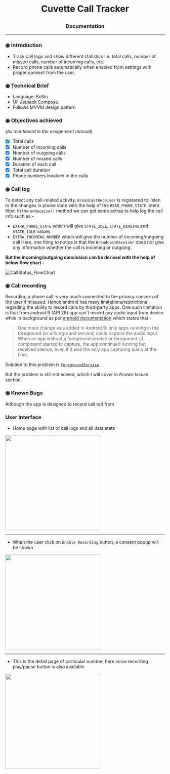 # <p align="center">Cuvette Call Tracker</p>
### <p align="center">Documentation</p>
---
### ◉ Introduction
- Track call logs and show different statistics i.e. total calls, number of missed calls, number of incoming calls, etc.
- Record phone calls automatically when enabled from settings with proper consent from the user.

### ◉ Technical Brief
- Language: Kotlin
- UI: Jetpack Compose.
- Follows MVVM design pattern

### ◉ Objectives achieved 
(_As mentioned in the assignment manual_)

- [x] Total calls
- [x] Number of incoming calls
- [x] Number of outgoing calls
- [x] Number of missed calls
- [x] Duration of each call
- [x] Total call duration
- [x] Phone numbers involved in the calls

### ◉ Call log
To detect any call-related activity, `BroadcastReceiver` is registered to listen to the changes in phone state with the help of the `READ_PHONE_STATE` intent filter.
In the `onReceive()` method we can get some extras to help log the call info such as -
- `EXTRA_PHONE_STATE` which will give `STATE_IDLE`, `STATE_RINGING` and `STATE_IDLE` values
- `EXTRA_INCOMING_NUMBER` which will give the number of incoming/outgoing call
Here, one thing to notice is that the `BroadCastReceiver` does not give any information whether the call is incoming or outgoing.

**But the incoming/outgoing conclusion can be derived with the help of below flow chart -**

![CallStatus_FlowChart](https://github.com/user-attachments/assets/aa3b940f-a47c-46ce-97ef-e30f99b42835)

### ◉ Call recording
Recording a phone call is very much connected to the privacy concern of the user if misused. Hence android has many limitations/restrictions regarding the ability to record calls by third-party apps. One such limitation is that from android 9 (API 28) app can't record any audio input from device while in background as per [android documentation](https://developer.android.com/media/platform/sharing-audio-input#:~:text=One%20more%20change,at%20the%20time.) which states that -
> One more change was added in Android 9: only apps running in the foreground (or a foreground service) could capture the audio input. When an app without a foreground service or foreground UI component started to capture, the app continued running but received silence, even if it was the only app capturing audio at the time.

Solution to this problem is [`ForegroundService`](https://developer.android.com/develop/background-work/services/fgs)

But the problem is still not solved, which I will cover in _Known Issues_ section.
### ◉ Known Bugs
Although the app is designed to record call but from

### User Interface

 - Home page with list of call logs and all data stats
<img src="https://github.com/user-attachments/assets/a0e55a3c-ce0c-4abf-807e-49cd3712db23" width="300" />

---

- When the user click on `Enable Recording` button, a consent popup will be shown
<img src="https://github.com/user-attachments/assets/4cf27a97-9112-417d-873c-f309a47ff4a1" width="300" />

---

- This is the detail page of particular number, here voice recording play/pause button is also available
<img src="https://github.com/user-attachments/assets/57e823f9-81bc-4bd3-aca0-45aba1e39377" width="300" />

